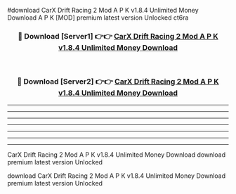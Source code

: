 #download CarX Drift Racing 2 Mod A P K v1.8.4 Unlimited Money Download A P K [MOD] premium latest version Unlocked ct6ra 



<div align="center">
<h3>🔴 Download [Server1] 👉👉 <a href="https://apkdownload-94cd0.web.app/">CarX Drift Racing 2 Mod A P K v1.8.4 Unlimited Money Download</a></h3><br>

<h3>🔴 Download [Server2] 👉👉 <a href="https://apkdownload-94cd0.web.app/">CarX Drift Racing 2 Mod A P K v1.8.4 Unlimited Money Download</a></h3>
</div>





----------------------------------------------------------

----------------------------------------------------------

----------------------------------------------------------

----------------------------------------------------------

----------------------------------------------------------

----------------------------------------------------------

----------------------------------------------------------

CarX Drift Racing 2 Mod A P K v1.8.4 Unlimited Money Download download premium latest version Unlocked

download CarX Drift Racing 2 Mod A P K v1.8.4 Unlimited Money Download premium latest version Unlocked
